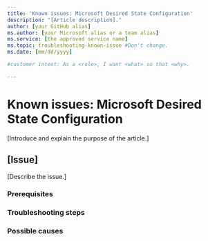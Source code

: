 ```yaml
---
title: 'Known issues: Microsoft Desired State Configuration'
description: "[Article description]."
author: [your GitHub alias]
ms.author: [your Microsoft alias or a team alias]
ms.service: [the approved service name]
ms.topic: troubleshooting-known-issue #Don't change.
ms.date: [mm/dd/yyyy]

#customer intent: As a <role>, I want <what> so that <why>.

---
```


<!-- --------------------------------------

- Use this template with pattern instructions for:

Known Issues

- Before you sign off or merge:

Remove all comments except the customer intent.

-->

# Known issues: Microsoft Desired State Configuration

<!-- Required: Article headline - H1

Identify the product or service the article
applies to.

-->

[Introduce and explain the purpose of the article.]

<!-- Required: Introductory paragraphs (no heading)

Write a brief introduction that can help the user
determine whether the article is relevant for them 
and to describe the specific issue that the article
covers.

-->

## [Issue]

<!-- Required: Issue - H2

Each known issue should be in its own section. 
Provide a title for the section so that users can 
easily identify the issue that they are experiencing.

-->

[Describe the issue.]

<!-- Required: Issue description (no heading)

Describe the issue.

-->

### Prerequisites

<!--Optional: Prerequisites - H3

Use clear and unambiguous language, and use
an unordered list format. 

-->

### Troubleshooting steps

<!-- Optional: Troubleshooting steps - H3

Not all known issues can be corrected, but if a solution 
is known, describe the steps to take to correct the issue.

-->

### Possible causes

<!-- Optional: Possible causes - H3

In an H3 section, describe potential causes.

-->